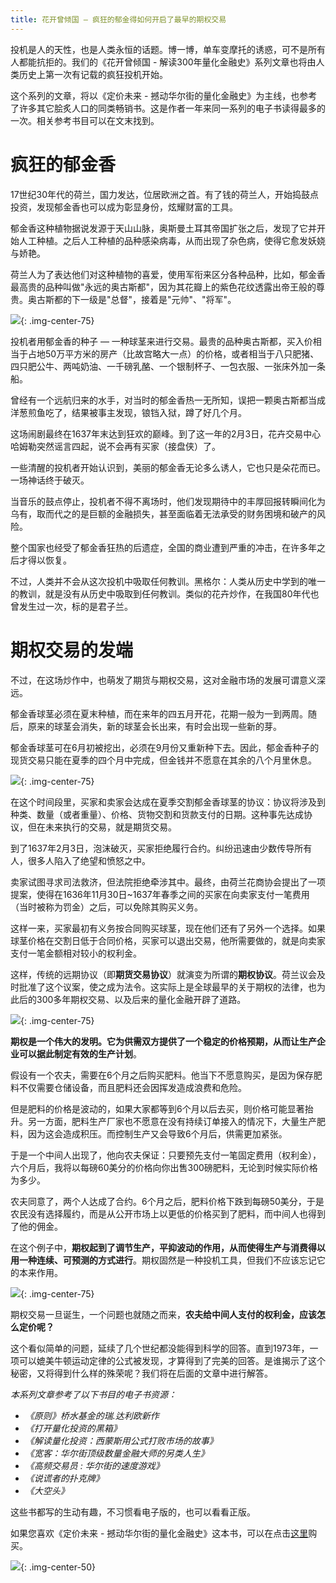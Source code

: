 ```yaml
---
title: 花开曾倾国 — 疯狂的郁金得如何开启了最早的期权交易
---
```


投机是人的天性，也是人类永恒的话题。博一博，单车变摩托的诱惑，可不是所有人都能抗拒的。我们的《花开曾倾国 - 解读300年量化金融史》系列文章也将由人类历史上第一次有记载的疯狂投机开始。

这个系列的文章，将以《定价未来 - 撼动华尔街的量化金融史》为主线，也参考了​许多其它脍炙人口的同类畅销书。这是作者一年来同一系列的电子书读得最多的一次。相关参考书目可以在文末找到。

# 疯狂的郁金香

17世纪30年代的荷兰，国力发达，位居欧洲之首。有了钱的荷兰人，开始捣鼓点投资，发现郁金香也可以成为彰显身份，炫耀财富的工具。

郁金香这种植物据说发源于天山山脉，奥斯曼土耳其帝国扩张之后，发现了它并开始人工种植。之后人工种植的品种感染病毒，从而出现了杂色病，使得它愈发妖娆与娇艳。

荷兰人为了表达他们对这种植物的喜爱，使用军衔来区分各种品种，比如，郁金香最高贵的品种叫做"永远的奥古斯都"，因为其花瓣上的紫色花纹透露出帝王般的尊贵。奥古斯都的下一级是"总督"，接着是"元帅"、"将军"。

![](https://images.jieyu.ai/images/2023/02/augusidu.jpeg){: .img-center-75}

投机者用郁金香的种子 — 一种球茎来进行交易。最贵的品种奥古斯都，买入价相当于占地50万平方米的房产（比故宫略大一点）的价格，或者相当于八只肥猪、四只肥公牛、两吨奶油、一千磅乳酪、一个银制杯子、一包衣服、一张床外加一条船。

曾经有一个远航归来的水手，对当时的郁金香热一无所知，误把一颗奥古斯都当成洋葱煎鱼吃了，结果被事主发现，锒铛入狱，蹲了好几个月。

这场闹剧最终在1637年末达到狂欢的巅峰。到了这一年的2月3日，花卉交易中心哈姆勒突然谣言四起，说不会再有买家（接盘侠）了。

一些清醒的投机者开始认识到，美丽的郁金香无论多么诱人，它也只是朵花而已。一场神话终于破灭。

当音乐的鼓点停止，投机者不得不离场时，他们发现期待中的丰厚回报转瞬间化为乌有，取而代之的是巨额的金融损失，甚至面临着无法承受的财务困境和破产的风险。

整个国家也经受了郁金香狂热的后遗症，全国的商业遭到严重的冲击，在许多年之后才得以恢复。

不过，人类并不会从这次投机中吸取任何教训。黑格尔：人类从历史中学到的唯一的教训，就是没有从历史中吸取到任何教训。类似的花卉炒作，在我国80年代也曾发生过一次，标的是君子兰。

# 期权交易的发端

不过，在这场炒作中，也萌发了期货与期权交易，这对金融市场的发展可谓意义深远。

郁金香球茎必须在夏末种植，而在来年的四五月开花，花期一般为一到两周。随后，原来的球茎会消失，新的球茎会长出来，有时会出现一些新的芽。

郁金香球茎可在6月初被挖出，必须在9月份又重新种下去。因此，郁金香种子的现货交易只能在夏季的四个月中完成，但金钱并不愿意在其余的八个月里休息。

![](https://images.jieyu.ai/images/2023/02/tulip01.jpg){: .img-center-75}

在这个时间段里，买家和卖家会达成在夏季交割郁金香球茎的协议：协议将涉及到种类、数量（或者重量）、价格、货物交割和货款支付的日期。这种事先达成协议，但在未来执行的交易，就是期货交易。

到了1637年2月3日，泡沫破灭，买家拒绝履行合约。纠纷迅速由少数传导所有人，很多人陷入了绝望和愤怒之中。

卖家试图寻求司法救济，但法院拒绝牵涉其中。最终，由荷兰花商协会提出了一项提案，使得在1636年11月30日~1637年春季之间的买家在向卖家支付一笔费用（当时被称为罚金）之后，可以免除其购买义务。

这样一来，买家最初有义务按合同购买球茎，现在他们还有了另外一个选择。如果球茎价格在交割日低于合同价格，买家可以退出交易，他所需要做的，就是向卖家支付一笔金额相对较小的权利金。

这样，传统的远期协议（即**期货交易协议**）就演变为所谓的**期权协议**。荷兰议会及时批准了这个议案，使之成为法令。这实际上是全球最早的关于期权的法律，也为此后的300多年期权交易、以及后来的量化金融开辟了道路。

![](https://images.jieyu.ai/images/2023/02/tulip02.jpg){: .img-center-75}

**期权是一个伟大的发明。它为供需双方提供了一个稳定的价格预期，从而让生产企业可以据此制定有效的生产计划**。

假设有一个农夫，需要在6个月之后购买肥料。他当下不愿意购买，是因为保存肥料不仅需要仓储设备，而且肥料还会因挥发造成浪费和危险。

但是肥料的价格是波动的，如果大家都等到6个月以后去买，则价格可能显著抬升。另一方面，肥料生产厂家也不愿意在没有持续订单接入的情况下，大量生产肥料，因为这会造成积压。而控制生产又会导致6个月后，供需更加紧张。

于是一个中间人出现了，他向农夫保证：只要预先支付一笔固定费用（权利金），六个月后，我将以每磅60美分的价格向你出售300磅肥料，无论到时候实际价格为多少。

农夫同意了，两个人达成了合约。6个月之后，肥料价格下跌到每磅50美分，于是农民没有选择履约，而是从公开市场上以更低的价格买到了肥料，而中间人也得到了他的佣金。

在这个例子中，**期权起到了调节生产，平抑波动的作用，从而使得生产与消费得以用一种连续、可预测的方式进行**。期权固然是一种投机工具，但我们不应该忘记它的本来作用。

![](https://images.jieyu.ai/images/2023/02/tulip03.jpg){: .img-center-75}

期权交易一旦诞生，一个问题也就随之而来，**农夫给中间人支付的权利金，应该怎么定价呢？**

这个看似简单的问题，延续了几个世纪都没能得到科学的回答。直到1973年，一项可以媲美牛顿运动定律的公式被发现，才算得到了完美的回答。是谁揭示了这个秘密，又将得到什么样的殊荣呢？我们将在后面的文章中进行解答。

*本系列文章参考了以下书目的电子书资源：*

- *《原则》桥水基金的瑞.达利欧新作*
- *《打开量化投资的黑箱》*
- *《解读量化投资：西蒙斯用公式打败市场的故事》*
- *《宽客：华尔街顶级数量金融大师的另类人生》*
- *《高频交易员 : 华尔街的速度游戏》*
- *《说谎者的扑克牌》*
- *《大空头》*

这些书都写的生动有趣，不习惯看电子版的，也可以看看正版。

如果您喜欢《定价未来 - 撼动华尔街的量化金融史》这本书，可以在点击[这里](https://union-click.jd.com/jdc?e=618%7Cpc%7C&p=JF8BANcJK1olXgAAV1dfAE8XBV8IGloQWQcCVF5UDkIeBl9MRANLAjZbERscSkAJHTdNTwcKBlMdBgABFksWAmoMGlsVXQ8EXVdYFxJSXzI4YCBQJnpgKVo4axdoW2hoTVsLPXxeNFJROEonA24JGV4SWgAGV25tCEwnQgEIGlkTXgAKUW5cOEsQBWkPHVkVVQYBUFttD0seMzZbSwtWA1kyZG5eOEwXCnsOaRpHSQBwZG5dOEgnA2YOGV4XVAcESF5cCUsSH28PHV0SWwQCU11dD0MnAW4JH1IlbQ)购买。

![](https://images.jieyu.ai//images/2023/03/s27351873.jpg){: .img-center-50}

